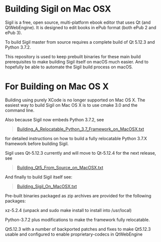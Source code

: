 Building Sigil on Mac OSX 
==========================

Sigil is a free, open source, multi-platform ebook editor that uses
Qt (and QtWebEngine). It is designed to edit books in ePub format (both ePub 2 and ePub 3).

To build Sigil master from source requires a complete build of Qt 5.12.3 
and Python 3.7.2.

This repository is used to keep prebuilt binaries for these main build
prerequisites to make building Sigil itself on macOS much easier.  And
to hopefully be able to automate the Sigil build process on macOS.


For Building on Mac OS X
========================

Building using purely XCode is no longer supported on Mac OS X.  The easiest 
way to build Sigil on Mac OS X is to use cmake 3.0 and the command line.   

Also because Sigil now embeds Python 3.7.2, see  

> [Building_A_Relocatable_Python_3.7_Framework_on_MacOSX.txt](./Building_A_Relocatable_Python_3.7_Framework_on_MacOSX.txt)

for detailed instructions on how to build a fully relocatable Python 3.7.X framework before
building Sigil.  

Sigil uses Qt-5.12.3 currently and will move to Qt-5.12.4 for the next release, see  

> [Building_Qt5_From_Source_on_MacOSX.txt](./Building_Qt5_From_Source_on_MacOSX.txt)


And finally to build Sigil itself see:

> [Building_Sigil_On_MacOSX.txt](./Building_Sigil_On_MacOSX.txt)

Pre-built binaries packaged as zip archives are provided for the following
packages:


xz-5.2.4 (unpack and sudo make install to install into /usr/local)

Python-3.7.2 plus modifications to make the framework fully relocatable.

Qt5.12.3 with a number of backported patches and fixes to make Qt5.12.3 usable and 
configured to enable proprietary-codecs in QtWebEngine

